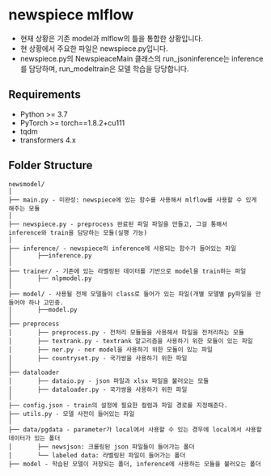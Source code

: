 # newspiece mlflow 

- 현재 상황은 기존 model과 mlflow의 틀을 통합한 상황입니다.
- 현 상황에서 주요한 파일은 newspiece.py입니다. 
- newspiece.py의 NewspieaceMain 클래스의 run_jsoninference는 inference를 담당하며, run_modeltrain은 모델 학습을 당당합니다.

## Requirements
* Python >= 3.7
* PyTorch >= torch==1.8.2+cu111
* tqdm
* transformers 4.x

## Folder Structure
  ```
  newsmodel/
  │
  ├── main.py - 미완성: newspiece에 있는 함수를 사용해서 mlflow를 사용할 수 있게 해주는 모듈
  │
  ├── newspiece.py - preprocess 완료된 파일 파일을 만들고, 그걸 통해서 inference와 train을 담당하는 모듈(실행 가능)
  │
  ├── inference/ - newspiece의 inference에 사용되는 함수가 들어있는 파일
  │       ├──inference.py 
  │
  ├── trainer/ - 기존에 있는 라벨링된 데이터를 기반으로 model을 train하는 파일
  │       ├── nlpmodel.py 
  │
  ├── model/ - 사용될 전체 모델들이 class로 들어가 있는 파일(개별 모델별 py파일을 만들어야 하나 고민중.
  │       ├──model.py
  │
  ├── preprocess 
  │       ├── preprocess.py - 전처리 모듈들을 사용해서 파일을 전처리하는 모듈
  │       ├── textrank.py - textrank 알고리즘을 사용하기 위한 모듈이 있는 파일
  │       ├── ner.py - ner model을 사용하기 위한 모듈이 있는 파일
  │       ├── countryset.py - 국가쌍을 사용하기 위한 파일
  │
  ├── dataloader
  │       ├── dataio.py - json 파일과 xlsx 파일을 불러오는 모듈
  │       ├── dataloader.py - 국가쌍을 사용하기 위한 파일
  │
  ├── config.json - train의 설정에 필요한 컬럼과 파일 경로를 지정해준다.
  ├── utils.py - 모델 사전이 들어있는 파일
  │
  ├── data/pgdata - parameter가 local에서 사용할 수 있는 경우에 local에서 사용할 데이터가 있는 폴더
  │       ├── newsjson: 크롤링된 json 파일들이 들어가는 폴더 
  │       └── labeled data: 라벨링된 파일이 들어가는 폴더
  ├── model - 학습된 모델이 저장되는 폴더, inference에 사용하는 모듈을 불러오는 폴더
 
  ```